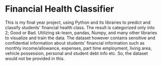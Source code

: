 # Financial Health Classifier

This is my final year project, using Python and its libraries to predict and classify students' financial health class. 
The result is categorized only into 2; Good or Bad. 
Utilizing sk-learn, pandas, Numpy, and many other libraries to visualize and train the data.
The dataset however contains sensitive and confidential information about students' financial information such as monthly income/allowance, expenses, part time employment, living area, vehicle possession, personal and student debt info etc.
So, the dataset would not be provided in this.

